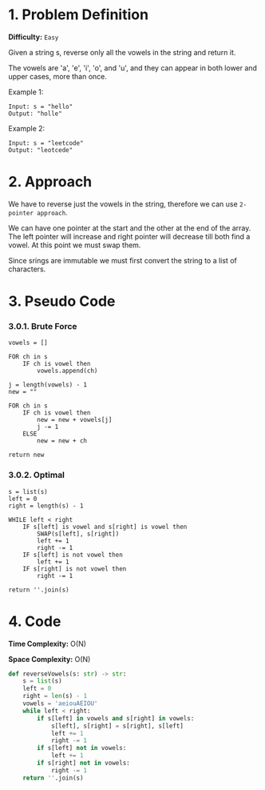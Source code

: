 # 1. Problem Definition

**Difficulty:** `Easy`

Given a string s, reverse only all the vowels in the string and return it.

The vowels are 'a', 'e', 'i', 'o', and 'u', and they can appear in both lower and upper cases, more than once.

 

Example 1:

```
Input: s = "hello"
Output: "holle"
```

Example 2:

```
Input: s = "leetcode"
Output: "leotcede"
```

# 2. Approach

We have to reverse just the vowels in the string, therefore we can use `2-pointer approach`.

We can have one pointer at the start and the other at the end of the array. The left pointer will increase and right pointer will decrease till both find a vowel. At this point we must swap them. 

Since srings are immutable we must first convert the string to a list of characters.

# 3. Pseudo Code

### 3.0.1. Brute Force

```
vowels = []

FOR ch in s
    IF ch is vowel then
        vowels.append(ch)

j = length(vowels) - 1
new = ""

FOR ch in s
    IF ch is vowel then
        new = new + vowels[j]
        j -= 1
    ELSE
        new = new + ch

return new
```

### 3.0.2. Optimal

```
s = list(s)
left = 0
right = length(s) - 1

WHILE left < right
    IF s[left] is vowel and s[right] is vowel then
        SWAP(s[left], s[right])
        left += 1
        right -= 1
    IF s[left] is not vowel then
        left += 1
    IF s[right] is not vowel then
        right -= 1

return ''.join(s)
```

# 4. Code

**Time Complexity:** O(N)

**Space Complexity:** O(N)

```python
def reverseVowels(s: str) -> str:
    s = list(s)
    left = 0
    right = len(s) - 1
    vowels = 'aeiouAEIOU'
    while left < right:
        if s[left] in vowels and s[right] in vowels:
            s[left], s[right] = s[right], s[left]
            left += 1
            right -= 1
        if s[left] not in vowels:
            left += 1
        if s[right] not in vowels:
            right -= 1
    return ''.join(s)
```